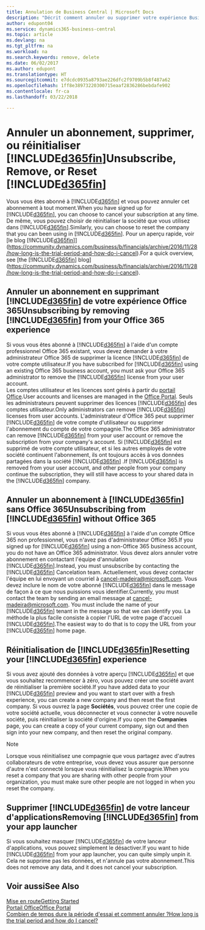 ```yaml
---
title: Annulation de Business Central | Microsoft Docs
description: "Décrit comment annuler ou supprimer votre expérience Business Central."
author: edupont04
ms.service: dynamics365-business-central
ms.topic: article
ms.devlang: na
ms.tgt_pltfrm: na
ms.workload: na
ms.search.keywords: remove, delete
ms.date: 06/02/2017
ms.author: edupont
ms.translationtype: HT
ms.sourcegitcommit: e7dcdc0935a8793ae226dfc2f9709b5b8f487a62
ms.openlocfilehash: 1ff8e38973220300715eaaf2836286bebdafe902
ms.contentlocale: fr-ca
ms.lasthandoff: 03/22/2018

---
```

# <a name="unsubscribe-remove-or-reset-included365finincludesd365finmdmd"></a><span data-ttu-id="e01e2-103">Annuler un abonnement, supprimer, ou réinitialiser [!INCLUDE[d365fin](includes/d365fin_md.md)]</span><span class="sxs-lookup"><span data-stu-id="e01e2-103">Unsubscribe, Remove, or Reset [!INCLUDE[d365fin](includes/d365fin_md.md)]</span></span>
<span data-ttu-id="e01e2-104">Vous vous êtes abonné à [!INCLUDE[d365fin](includes/d365fin_md.md)] et vous pouvez annuler cet abonnement à tout moment.</span><span class="sxs-lookup"><span data-stu-id="e01e2-104">When you have signed up for [!INCLUDE[d365fin](includes/d365fin_md.md)], you can choose to cancel your subscription at any time.</span></span> <span data-ttu-id="e01e2-105">De même, vous pouvez choisir de réinitialiser la société que vous utilisez dans [!INCLUDE[d365fin](includes/d365fin_md.md)].</span><span class="sxs-lookup"><span data-stu-id="e01e2-105">Similarly, you can choose to reset the company that you can been using in [!INCLUDE[d365fin](includes/d365fin_md.md)].</span></span> <span data-ttu-id="e01e2-106">Pour un aperçu rapide, voir [le blog [!INCLUDE[d365fin](includes/d365fin_md.md)]](https://community.dynamics.com/business/b/financials/archive/2016/11/28/how-long-is-the-trial-period-and-how-do-i-cancel).</span><span class="sxs-lookup"><span data-stu-id="e01e2-106">For a quick overview, see [the [!INCLUDE[d365fin](includes/d365fin_md.md)] blog](https://community.dynamics.com/business/b/financials/archive/2016/11/28/how-long-is-the-trial-period-and-how-do-i-cancel).</span></span>  

## <a name="unsubscribing-by-removing-included365finincludesd365finmdmd-from-your-office-365-experience"></a><span data-ttu-id="e01e2-107">Annuler un abonnement en supprimant [!INCLUDE[d365fin](includes/d365fin_md.md)] de votre expérience Office 365</span><span class="sxs-lookup"><span data-stu-id="e01e2-107">Unsubscribing by removing [!INCLUDE[d365fin](includes/d365fin_md.md)] from your Office 365 experience</span></span>
<span data-ttu-id="e01e2-108">Si vous vous êtes abonné à [!INCLUDE[d365fin](includes/d365fin_md.md)] à l'aide d'un compte professionnel Office 365 existant, vous devez demander à votre administrateur Office 365 de supprimer la licence [!INCLUDE[d365fin](includes/d365fin_md.md)] de votre compte utilisateur.</span><span class="sxs-lookup"><span data-stu-id="e01e2-108">If you have subscribed for [!INCLUDE[d365fin](includes/d365fin_md.md)] using an existing Office 365 business account, you must ask your Office 365 administrator to remove the [!INCLUDE[d365fin](includes/d365fin_md.md)] license from your user account.</span></span>  
<span data-ttu-id="e01e2-109">Les comptes utilisateur et les licences sont gérés à partir du [portail Office](https://portal.office.com).</span><span class="sxs-lookup"><span data-stu-id="e01e2-109">User accounts and licenses are managed in the [Office Portal](https://portal.office.com).</span></span> <span data-ttu-id="e01e2-110">Seuls les administrateurs peuvent supprimer des licences [!INCLUDE[d365fin](includes/d365fin_md.md)] des comptes utilisateur.</span><span class="sxs-lookup"><span data-stu-id="e01e2-110">Only administrators can remove [!INCLUDE[d365fin](includes/d365fin_md.md)] licenses from user accounts.</span></span> <span data-ttu-id="e01e2-111">L'administrateur d'Office 365 peut supprimer [!INCLUDE[d365fin](includes/d365fin_md.md)] de votre compte d'utilisateur ou supprimer l'abonnement du compte de votre compagnie.</span><span class="sxs-lookup"><span data-stu-id="e01e2-111">The Office 365 administrator can remove [!INCLUDE[d365fin](includes/d365fin_md.md)] from your user account or remove the subscription from your company's account.</span></span> <span data-ttu-id="e01e2-112">Si [!INCLUDE[d365fin](includes/d365fin_md.md)] est supprimé de votre compte utilisateur, et si les autres employés de votre société continuent l'abonnement, ils ont toujours accès à vos données partagées dans la société [!INCLUDE[d365fin](includes/d365fin_md.md)] .</span><span class="sxs-lookup"><span data-stu-id="e01e2-112">If [!INCLUDE[d365fin](includes/d365fin_md.md)] is removed from your user account, and other people from your company continue the subscription, they will still have access to your shared data in the [!INCLUDE[d365fin](includes/d365fin_md.md)] company.</span></span>  

## <a name="unsubscribing-from-included365finincludesd365finmdmd-without-office-365"></a><span data-ttu-id="e01e2-113">Annuler un abonnement à [!INCLUDE[d365fin](includes/d365fin_md.md)] sans Office 365</span><span class="sxs-lookup"><span data-stu-id="e01e2-113">Unsubscribing from [!INCLUDE[d365fin](includes/d365fin_md.md)] without Office 365</span></span>
<span data-ttu-id="e01e2-114">Si vous vous êtes abonné à [!INCLUDE[d365fin](includes/d365fin_md.md)] à l'aide d'un compte Office 365 non professionnel, vous n'avez pas d'administrateur Office 365.</span><span class="sxs-lookup"><span data-stu-id="e01e2-114">If you signed up for [!INCLUDE[d365fin](includes/d365fin_md.md)] using a non-Office 365 business account, you do not have an Office 365 administrator.</span></span> <span data-ttu-id="e01e2-115">Vous devez alors annuler votre abonnement en contactant l'équipe d'annulation [!INCLUDE[d365fin](includes/d365fin_md.md)].</span><span class="sxs-lookup"><span data-stu-id="e01e2-115">Instead, you must unsubscribe by contacting the [!INCLUDE[d365fin](includes/d365fin_md.md)] Cancelation team.</span></span> <span data-ttu-id="e01e2-116">Actuellement, vous devez contacter l'équipe en lui envoyant un courriel à cancel-madeira@microsoft.com. Vous devez inclure le nom de votre abonné [!INCLUDE[d365fin](includes/d365fin_md.md)] dans le message de façon à ce que nous puissions vous identifier.</span><span class="sxs-lookup"><span data-stu-id="e01e2-116">Currently, you must contact the team by sending an email message at cancel-madeira@microsoft.com. You must include the name of your [!INCLUDE[d365fin](includes/d365fin_md.md)] tenant in the message so that we can identify you.</span></span> <span data-ttu-id="e01e2-117">La méthode la plus facile consiste à copier l'URL de votre page d'accueil [!INCLUDE[d365fin](includes/d365fin_md.md)].</span><span class="sxs-lookup"><span data-stu-id="e01e2-117">The easiest way to do that is to copy the URL from your [!INCLUDE[d365fin](includes/d365fin_md.md)] home page.</span></span>  

## <a name="resetting-your-included365finincludesd365finmdmd-experience"></a><span data-ttu-id="e01e2-118">Réinitialisation de [!INCLUDE[d365fin](includes/d365fin_md.md)]</span><span class="sxs-lookup"><span data-stu-id="e01e2-118">Resetting your [!INCLUDE[d365fin](includes/d365fin_md.md)] experience</span></span>
<span data-ttu-id="e01e2-119">Si vous avez ajouté des données à votre aperçu [!INCLUDE[d365fin](includes/d365fin_md.md)] et que vous souhaitez recommencer à zéro, vous pouvez créer une société avant de réinitialiser la première société.</span><span class="sxs-lookup"><span data-stu-id="e01e2-119">If you have added data to your [!INCLUDE[d365fin](includes/d365fin_md.md)] preview and you want to start over with a fresh experience, you can create a new company and then reset the first company.</span></span> <span data-ttu-id="e01e2-120">Si vous ouvrez la page **Sociétés**, vous pouvez créer une copie de votre société actuelle, vous déconnecter et vous connecter à votre nouvelle société, puis réinitialiser la société d'origine.</span><span class="sxs-lookup"><span data-stu-id="e01e2-120">If you open the **Companies** page, you can create a copy of your current company, sign out and then sign into your new company, and then reset the original company.</span></span>  
> [!NOTE]  
>   <span data-ttu-id="e01e2-121">Lorsque vous réinitialisez une compagnie que vous partagez avec d'autres collaborateurs de votre entreprise, vous devez vous assurer que personne d'autre n'est connecté lorsque vous réinitialisez la compagnie.</span><span class="sxs-lookup"><span data-stu-id="e01e2-121">When you reset a company that you are sharing with other people from your organization, you must make sure other people are not logged in when you reset the company.</span></span>  

## <a name="removing-included365finincludesd365finmdmd-from-your-app-launcher"></a><span data-ttu-id="e01e2-122">Supprimer [!INCLUDE[d365fin](includes/d365fin_md.md)] de votre lanceur d'applications</span><span class="sxs-lookup"><span data-stu-id="e01e2-122">Removing [!INCLUDE[d365fin](includes/d365fin_md.md)] from your app launcher</span></span>
<span data-ttu-id="e01e2-123">Si vous souhaitez masquer [!INCLUDE[d365fin](includes/d365fin_md.md)] de votre lanceur d'applications, vous pouvez simplement le désactiver.</span><span class="sxs-lookup"><span data-stu-id="e01e2-123">If you want to hide [!INCLUDE[d365fin](includes/d365fin_md.md)] from your app launcher, you can quite simply unpin it.</span></span> <span data-ttu-id="e01e2-124">Cela ne supprime pas les données, et n'annule pas votre abonnement.</span><span class="sxs-lookup"><span data-stu-id="e01e2-124">This does not remove any data, and it does not cancel your subscription.</span></span>  

## <a name="see-also"></a><span data-ttu-id="e01e2-125">Voir aussi</span><span class="sxs-lookup"><span data-stu-id="e01e2-125">See Also</span></span>
[<span data-ttu-id="e01e2-126">Mise en route</span><span class="sxs-lookup"><span data-stu-id="e01e2-126">Getting Started</span></span>](product-get-started.md)  
[<span data-ttu-id="e01e2-127">Portail Office</span><span class="sxs-lookup"><span data-stu-id="e01e2-127">Office Portal</span></span>](https://portal.office.com)  
[<span data-ttu-id="e01e2-128">Combien de temps dure la période d'essai et comment annuler ?</span><span class="sxs-lookup"><span data-stu-id="e01e2-128">How long is the trial period and how do I cancel?</span></span>](https://community.dynamics.com/business/b/financials/archive/2016/11/28/how-long-is-the-trial-period-and-how-do-i-cancel)  

